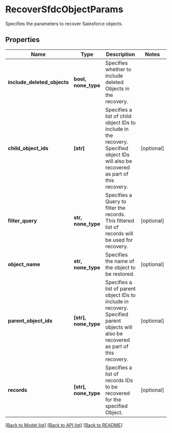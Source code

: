 # RecoverSfdcObjectParams

Specifies the parameters to recover Salesforce objects.

## Properties
Name | Type | Description | Notes
------------ | ------------- | ------------- | -------------
**include_deleted_objects** | **bool, none_type** | Specifies whether to include deleted Objects in the recovery. | 
**child_object_ids** | **[str]** | Specifies a list of child object IDs to include in the recovery. Specified object IDs will also be recovered as part of this recovery. | [optional] 
**filter_query** | **str, none_type** | Specifies a Query to filter the records. This filtered list of records will be used for recovery. | [optional] 
**object_name** | **str, none_type** | Specifies the name of the object to be restored. | [optional] 
**parent_object_ids** | **[str], none_type** | Specifies a list of parent object IDs to include in recovery. Specified parent objects will also be recovered as part of this recovery. | [optional] 
**records** | **[str], none_type** | Specifies a list of records IDs to be recovered for the specified Object. | [optional] 

[[Back to Model list]](../README.md#documentation-for-models) [[Back to API list]](../README.md#documentation-for-api-endpoints) [[Back to README]](../README.md)


